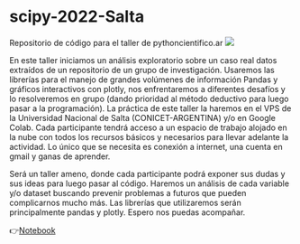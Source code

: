 # scipy-2022-Salta
Repositorio de código para el taller de pythoncientifico.ar 
![](https://pythoncientifico.ar/static/assets/images/scipy-la-2022_logo.png)


En este taller iniciamos un análisis exploratorio sobre un caso real datos extraídos de un repositorio de un grupo de investigación. Usaremos las librerías para el manejo de grandes volúmenes de información Pandas y gráficos interactivos con plotly, nos enfrentaremos a diferentes desafíos y lo resolveremos en grupo (dando prioridad al método deductivo para luego pasar a la programación). La práctica de este taller la haremos en el VPS de la Universidad Nacional de Salta (CONICET-ARGENTINA) y/o en Google Colab. Cada participante tendrá acceso a un espacio de trabajo alojado en la nube con todos los recursos básicos y necesarios para llevar adelante la actividad. Lo único que se necesita es conexión a internet, una cuenta en gmail y ganas de aprender.


Será un taller ameno, donde cada participante podrá exponer sus dudas y sus ideas para luego pasar al código. Haremos un análisis de cada variable y/o dataset buscando prevenir problemas a futuros que pueden complicarnos mucho más. Las librerías que utilizaremos serán principalmente pandas y plotly. Espero nos puedas acompañar.


👉[Notebook](https://github.com/nico-edvai/scipy-2022-salta/blob/main/Scipyla2022.ipynb)

